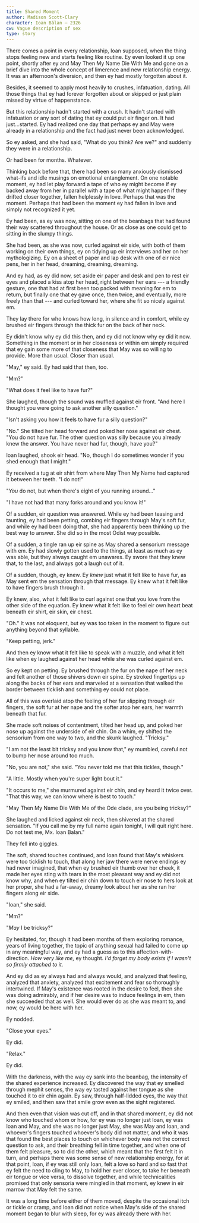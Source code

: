 ```yaml
---
title: Shared Moment
author: Madison Scott-Clary
character: Ioan Bălan — 2326
cw: Vague description of sex
type: story
---
```


There comes a point in every relationship, Ioan supposed, when the thing stops feeling new and starts feeling like routine. Ey even looked it up one point, shortly after ey and May Then My Name Die With Me and gone on a brief dive into the whole concept of limerence and new relationship energy. It was an afternoon's diversion, and then ey had mostly forgotten about it.

Besides, it seemed to apply most heavily to crushes, infatuation, dating. All those things that ey had forever forgotten about or skipped or just plain missed by virtue of happenstance.

But this relationship hadn't started with a crush. It hadn't started with infatuation or any sort of dating that ey could put eir finger on. It had just...started. Ey had realized one day that perhaps ey and May were already in a relationship and the fact had just never been acknowledged.

So ey asked, and she had said, "What do you think? Are we?" and suddenly they were in a relationship.

Or had been for months. Whatever.

Thinking back before that, there had been so many anxiously dismissed what-ifs and idle musings on emotional entanglement. On one notable moment, ey had let play forward a tape of who ey might become if ey backed away from her in parallel with a tape of what might happen if they drifted closer together, fallen helplessly in love. Perhaps that was the moment. Perhaps that had been the moment ey had fallen in love and simply not recognized it yet.

Ey had been, as ey was now, sitting on one of the beanbags that had found their way scattered throughout the house. Or as close as one could get to sitting in the slumpy things.

She had been, as she was now, curled against eir side, with both of them working on their own things, ey on tidying up eir interviews and her on her mythologizing. Ey on a sheet of paper and lap desk with one of eir nice pens, her in her head, dreaming, dreaming, dreaming.

And ey had, as ey did now, set aside eir paper and desk and pen to rest eir eyes and placed a kiss atop her head, right between her ears --- a friendly gesture, one that had at first been too packed with meaning for em to return, but finally one that ey gave once, then twice, and eventually, more freely than that --- and curled toward her, where she fit so nicely against em.

They lay there for who knows how long, in silence and in comfort, while ey brushed eir fingers through the thick fur on the back of her neck.

Ey didn't know why ey did this then, and ey did not know why ey did it now. Something in the moment or in her closeness or within em simply required that ey gain some more of that closeness that May was so willing to provide. More than usual. Closer than usual.

"May," ey said. Ey had said that then, too.

"Mm?"

"What does it feel like to have fur?"

She laughed, though the sound was muffled against eir front. "And here I thought you were going to ask another silly question."

"Isn't asking you how it feels to have fur a silly question?"

"No." She tilted her head forward and poked her nose against eir chest. "You do not have fur. The other question was silly because you already knew the answer. You have never had fur, though, have you?"

Ioan laughed, shook eir head. "No, though I do sometimes wonder if you shed enough that I might."

Ey received a tug at eir shirt from where May Then My Name had captured it between her teeth. "I do not!"

"*You* do not, but when there's eight of you running around..."

"I have not had that many forks around and you know it!"

Of a sudden, eir question was answered. While ey had been teasing and taunting, ey had been petting, combing eir fingers through May's soft fur, and while ey had been doing that, she had apparently been thinking up the best way to answer. She did so in the most Odist way possible.

Of a sudden, a tingle ran up eir spine as May shared a sensorium message with em. Ey had slowly gotten used to the things, at least as much as ey was able, but they always caught em unawares. Ey swore that they knew that, to the last, and always got a laugh out of it.

Of a sudden, though, ey knew. Ey *knew* just what it felt like to have fur, as May sent em the sensation through that message. Ey knew what it felt like to have fingers brush through it.

Ey knew, also, what it felt like to curl against one that you love from the other side of the equation. Ey knew what it felt like to feel eir own heart beat beneath eir shirt, eir skin, eir chest.

"Oh." It was not eloquent, but ey was too taken in the moment to figure out anything beyond that syllable.

"Keep petting, jerk."

And then ey know what it felt like to speak with a muzzle, and what it felt like when ey laughed against her head while she was curled against em.

So ey kept on petting. Ey brushed through the fur on the nape of her neck and felt another of those shivers down eir spine. Ey stroked fingertips up along the backs of her ears and marveled at a sensation that walked the border between ticklish and something ey could not place.

All of this was overlaid atop the feeling of her fur slipping through eir fingers, the soft fur at her nape and the softer atop her ears, her warmth beneath that fur.

She made soft noises of contentment, tilted her head up, and poked her nose up against the underside of eir chin. On a whim, ey shifted the sensorium from one way to two, and the skunk laughed. "Tricksy."

"I am not the least bit tricksy and you know that," ey mumbled, careful not to bump her nose around too much.

"No, you are not," she said. "You never told me that this tickles, though."

"A little. Mostly when you're super light bout it."

"It occurs to me," she murmured against eir chin, and ey heard it twice over. "That this way, we can know where is best to touch."

"May Then My Name Die With Me of the Ode clade, are you being tricksy?"

She laughed and licked against eir neck, then shivered at the shared sensation. "If you call me by my full name again tonight, I will quit right here. Do not test me, Mx. Ioan Balan."

They fell into giggles.

The soft, shared touches continued, and Ioan found that May's whiskers were too ticklish to touch, that along her jaw there were nerve endings ey had never imagined, that when ey brushed eir thumb over her cheek, it made her eyes sting with tears in the most pleasant way and ey did not know why, and when ey tilted eir chin down to touch eir nose to hers look at her proper, she had a far-away, dreamy look about her as she ran her fingers along eir side.

"Ioan," she said.

"Mm?"

"*May* I be tricksy?"

Ey hesitated, for, though it had been months of them exploring romance, years of living together, the topic of anything sexual had failed to come up in any meaningful way, and ey had a guess as to this affection-with-direction. *How very like me,* ey thought. *I'd forget my body exists if I wasn't so firmly attached to it.*

And ey did as ey always had and always would, and analyzed that feeling, analyzed that anxiety, analyzed that excitement and fear so thoroughly intertwined. If May's existence was rooted in the desire to feel, then she was doing admirably, and if her desire was to induce feelings in em, then she succeeded that as well. She would ever do as she was meant to, and now, ey would be here with her.

Ey nodded.

"Close your eyes."

Ey did.

"Relax."

Ey did.

With the darkness, with the way ey sank into the beanbag, the intensity of the shared experience increased. Ey discovered the way that ey smelled through mephit senses, the way ey tasted against her tongue as she touched it to eir chin again. Ey saw, through half-lidded eyes, the way that ey smiled, and then saw that smile grow even as the sight registered.

And then even that vision was cut off, and in that shared moment, ey did not know who touched whom or how, for ey was no longer just Ioan, ey was Ioan and May, and she was no longer just May, she was May and Ioan, and whoever's fingers touched whoever's body did not matter, and who it was that found the best places to touch on whichever body was not the correct question to ask, and their breathing fell in time together, and when one of them felt pleasure, so to did the other, which meant that the first felt it in turn, and perhaps there was some sense of new relationship energy, for at that point, Ioan, if ey was still only Ioan, felt a love so hard and so fast that ey felt the need to cling to May, to hold her ever closer, to take her beneath eir tongue or vice versa, to dissolve together, and while technicalities promised that only sensoria were mingled in that moment, ey knew in eir marrow that May felt the same.

It was a long time before either of them moved, despite the occasional itch or tickle or cramp, and Ioan did not notice when May's side of the shared moment began to blur with sleep, for ey was already there with her.
